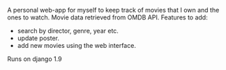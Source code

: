 A personal web-app for myself to keep track of movies that I own and the ones to watch. Movie data retrieved from OMDB API.
Features to add:
- search by director, genre, year etc.
- update poster.
- add new movies using the web interface.

Runs on django 1.9
